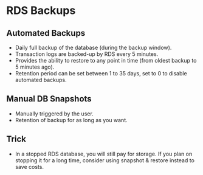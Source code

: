 # RDS Backups

## Automated Backups

- Daily full backup of the database (during the backup window).
- Transaction logs are backed-up by RDS every 5 minutes.
- Provides the ability to restore to any point in time (from oldest backup to 5 minutes ago).
- Retention period can be set between 1 to 35 days, set to 0 to disable automated backups.

## Manual DB Snapshots

- Manually triggered by the user.
- Retention of backup for as long as you want.

## Trick

- In a stopped RDS database, you will still pay for storage. If you plan on stopping it for a long time, consider using snapshot & restore instead to save costs.